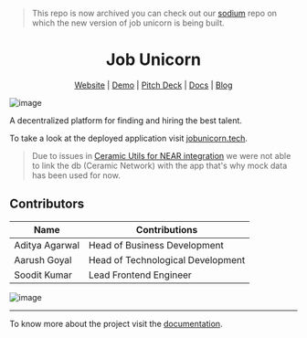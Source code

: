 > This repo is now archived you can check out our [sodium](https://github.com/Job-Unicorn/sodium) repo on which the new version of job unicorn is being built.

<h1 align="center">Job Unicorn</h1>


<p align="center"> <a href="https://jobunicorn.tech/">Website</a> | <a href="https://jobunicorn.tech/demo">Demo</a> | <a href="https://jobunicorn.tech/pitch-deck.pdf">Pitch Deck</a> | <a href="https://docs.jobunicorn.tech/">Docs</a> | <a href="https://jobunicorn.hashnode.dev/">Blog</a> </p>

![image](https://user-images.githubusercontent.com/64161383/133911003-fe4b7f2c-c454-4b13-8f5b-02abbc84310e.png)


A decentralized platform for finding and hiring the best talent.

To take a look at the deployed application visit [jobunicorn.tech](https://jobunicorn.tech/).

> Due to issues in [Ceramic Utils for NEAR integration](https://discord.com/channels/682786569857662976/738490013532029018/888020384765595648) we were not able to link the db (Ceramic Network) with the app that's why mock data has been used for now.

## Contributors

<div>

| Name | Contributions |
|------|-------------------------------------------|
| Aditya Agarwal | Head of Business Development |
| Aarush Goyal | Head of Technological Development |
| Soodit Kumar | Lead Frontend Engineer |

![image](https://user-images.githubusercontent.com/64161383/131865229-b3ac129f-8dfb-4e4f-b806-8e9f13ea85f8.png)

</div>

---

To know more about the project visit the [documentation](https://job-unicorn.github.io/docs/).

